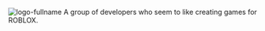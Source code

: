 ![logo-fullname](https://github.com/RedcliffStudios/.github/assets/62565537/e57821f4-11cf-45bc-a45b-b0d31253ec34)
A group of developers who seem to like creating games for ROBLOX.
